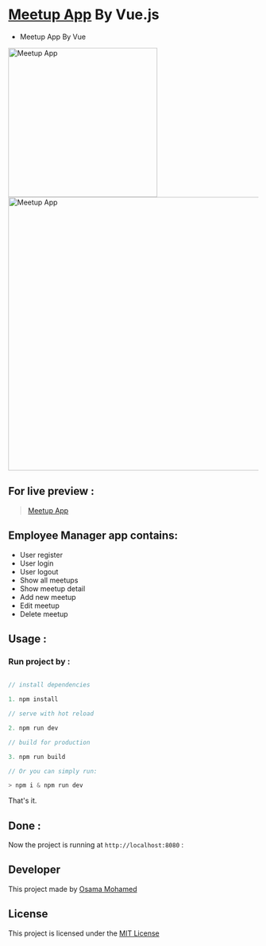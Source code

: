 # [Meetup App](https://osama-mohamed.github.io/meet_up_vue) By Vue.js
* Meetup App By Vue

[<img src="https://vuejs.org/images/logo.png" width="300" title="Meetup App" >](https://github.com/osama-mohamed)
[<img src="https://firebase.google.com/images/brand-guidelines/logo-standard.png" width="550" title="Meetup App">](https://github.com/osama-mohamed)


## For live preview :
> [Meetup App](https://osama-mohamed.github.io/meet_up_vue)


## Employee Manager app contains:
* User register 
* User login
* User logout 
* Show all meetups
* Show meetup detail
* Add new meetup
* Edit meetup
* Delete meetup


## Usage :
### Run project by :

``` vue.js

// install dependencies

1. npm install

// serve with hot reload

2. npm run dev

// build for production

3. npm run build

// Or you can simply run:

> npm i & npm run dev

```

That's it.

## Done :

Now the project is running at `http://localhost:8080` :


## Developer
This project made by [Osama Mohamed](https://www.facebook.com/osama.mohamed.ms)

## License
This project is licensed under the [MIT License](https://opensource.org/licenses/MIT)
